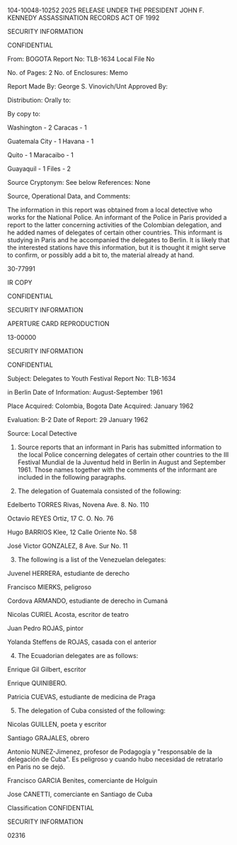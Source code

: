 104-10048-10252 2025 RELEASE UNDER THE PRESIDENT JOHN F. KENNEDY ASSASSINATION RECORDS ACT OF 1992

SECURITY INFORMATION

CONFIDENTIAL

From: BOGOTA Report No: TLB-1634 Local File No

No. of Pages: 2 No. of Enclosures: Memo

Report Made By: George S. Vinovich/Unt Approved By:

Distribution: Orally to:

By copy to:

Washington - 2 Caracas - 1

Guatemala City - 1 Havana - 1

Quito - 1 Maracaibo - 1

Guayaquil - 1 Files - 2

Source Cryptonym: See below References: None

Source, Operational Data, and Comments:

The information in this report was obtained from a local detective who works for the National Police. An informant of the Police in Paris provided a report to the latter concerning activities of the Colombian delegation, and he added names of delegates of certain other countries. This informant is studying in Paris and he accompanied the delegates to Berlin. It is likely that the interested stations have this information, but it is thought it might serve to confirm, or possibly add a bit to, the material already at hand.

30-77991

IR COPY

CONFIDENTIAL

SECURITY INFORMATION

APERTURE CARD REPRODUCTION

13-00000

SECURITY INFORMATION

CONFIDENTIAL

Subject: Delegates to Youth Festival Report No: TLB-1634

in Berlin Date of Information: August-September 1961

Place Acquired: Colombia, Bogota Date Acquired: January 1962

Evaluation: B-2 Date of Report: 29 January 1962

Source: Local Detective

1. Source reports that an informant in Paris has submitted information to the local Police concerning delegates of certain other countries to the III Festival Mundial de la Juventud held in Berlin in August and September 1961. Those names together with the comments of the informant are included in the following paragraphs.

2. The delegation of Guatemala consisted of the following:

Edelberto TORRES Rivas, Novena Ave. 8. No. 110

Octavio REYES Ortiz, 17 C. O. No. 76

Hugo BARRIOS Klee, 12 Calle Oriente No. 58

José Victor GONZALEZ, 8 Ave. Sur No. 11

3. The following is a list of the Venezuelan delegates:

Juvenel HERRERA, estudiante de derecho

Francisco MIERKS, peligroso

Cordova ARMANDO, estudiante de derecho in Cumaná

Nicolas CURIEL Acosta, escritor de teatro

Juan Pedro ROJAS, pintor

Yolanda Steffens de ROJAS, casada con el anterior

4. The Ecuadorian delegates are as follows:

Enrique Gil Gilbert, escritor

Enrique QUINIBERO.

Patricia CUEVAS, estudiante de medicina de Praga

5. The delegation of Cuba consisted of the following:

Nicolas GUILLEN, poeta y escritor

Santiago GRAJALES, obrero

Antonio NUNEZ-Jimenez, profesor de Podagogía y "responsable de la delegación de Cuba". Es peligroso y cuando hubo necesidad de retratarlo en Paris no se dejó.

Francisco GARCIA Benites, comerciante de Holguin

Jose CANETTI, comerciante en Santiago de Cuba

Classification CONFIDENTIAL

SECURITY INFORMATION

02316
